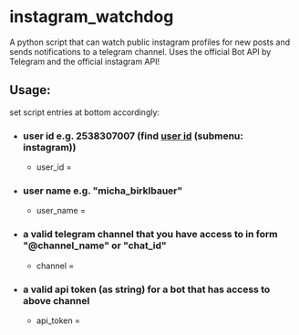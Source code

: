 # instagram_watchdog
A python script that can watch public instagram profiles for new posts and sends notifications to a telegram channel. Uses the official Bot API by Telegram and the official instagram API!

## Usage:

set script entries at bottom accordingly:

- ### user id e.g. 2538307007 (find [user id](https://inteltechniques.com/menu.html) (submenu: instagram))
  - user_id =
- ### user name e.g. "micha_birklbauer"
  - user_name =
- ### a valid telegram channel that you have access to in form "@channel_name" or "chat_id"
  - channel =
- ### a valid api token (as string) for a bot that has access to above channel
  - api_token =
